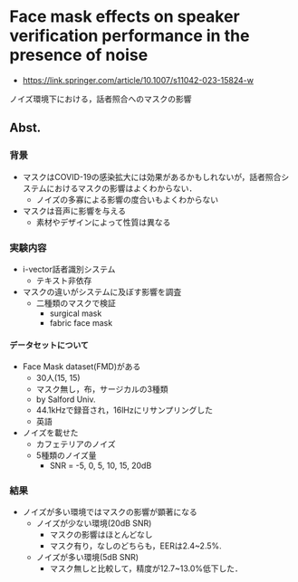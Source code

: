 # Face mask effects on speaker verification performance in the presence of noise
- https://link.springer.com/article/10.1007/s11042-023-15824-w

ノイズ環境下における，話者照合へのマスクの影響

## Abst.
### 背景
- マスクはCOVID-19の感染拡大には効果があるかもしれないが，話者照合システムにおけるマスクの影響はよくわからない．
  - ノイズの多寡による影響の度合いもよくわからない
- マスクは音声に影響を与える
  - 素材やデザインによって性質は異なる

### 実験内容
- i-vector話者識別システム
  - テキスト非依存
- マスクの違いがシステムに及ぼす影響を調査
  - 二種類のマスクで検証
    - surgical mask
    - fabric face mask

#### データセットについて
- Face Mask dataset(FMD)がある
  - 30人(15, 15)
  - マスク無し，布，サージカルの3種類
  - by Salford Univ.
  - 44.1kHzで録音され，16lHzにリサンプリングした
  - 英語
- ノイズを載せた
  - カフェテリアのノイズ
  - 5種類のノイズ量
    - SNR = -5, 0, 5, 10, 15, 20dB

### 結果
- ノイズが多い環境ではマスクの影響が顕著になる
  - ノイズが少ない環境(20dB SNR)
    - マスクの影響はほとんどなし
    - マスク有り，なしのどちらも，EERは2.4~2.5%.
  - ノイズが多い環境(5dB SNR)
    - マスク無しと比較して，精度が12.7~13.0%低下した．

